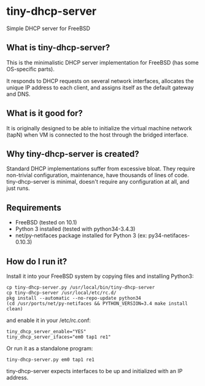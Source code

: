 # tiny-dhcp-server
Simple DHCP server for FreeBSD

## What is tiny-dhcp-server?

This is the minimalistic DHCP server implementation for FreeBSD (has some OS-specific parts).

It responds to DHCP requests on several network interfaces, allocates the unique IP address to each client, and assigns itself as the default gateway and DNS.

## What is it good for?

It is originally designed to be able to initialize the virtual machine network (tapN) when VM is connected to the host through the bridged interface.

## Why tiny-dhcp-server is created?

Standard DHCP implementations suffer from excessive bloat. They require non-trivial configuration, maintenance, have thousands of lines of code. tiny-dhcp-server is minimal, doesn't require any configuration at all, and just runs.

## Requirements

* FreeBSD (tested on 10.1)
* Python 3 installed (tested with python34-3.4.3)
* net/py-netifaces package installed for Python 3 (ex: py34-netifaces-0.10.3)

## How do I run it?

Install it into your FreeBSD system by copying files and installing Python3:
```shell
cp tiny-dhcp-server.py /usr/local/bin/tiny-dhcp-server
cp tiny-dhcp-server /usr/local/etc/rc.d/
pkg install --automatic --no-repo-update python34
(cd /usr/ports/net/py-netifaces && PYTHON_VERSION=3.4 make install clean)
```
and enable it in your /etc/rc.conf:
```shell
tiny_dhcp_server_enable="YES"
tiny_dhcp_server_ifaces="em0 tap1 re1"
```
Or run it as a standalone program:
```shell
tiny-dhcp-server.py em0 tap1 re1
```
tiny-dhcp-server expects interfaces to be up and initialized with an IP address.
